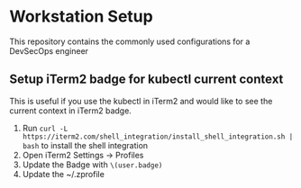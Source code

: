 # Workstation Setup 
This repository contains the commonly used configurations for a DevSecOps engineer

## Setup iTerm2 badge for kubectl current context
This is useful if you use the kubectl in iTerm2 and would like to see the current context in iTerm2 badge.
1. Run `curl -L https://iterm2.com/shell_integration/install_shell_integration.sh | bash` to install the shell integration
2. Open iTerm2 Settings -> Profiles
3. Update the Badge with `\(user.badge)`
4. Update the ~/.zprofile 

